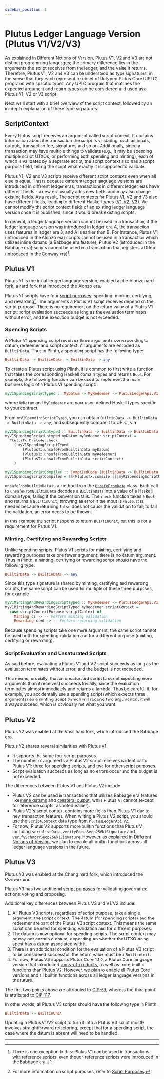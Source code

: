 ```yaml
---
sidebar_position: 1
---
```


# Plutus Ledger Language Version (Plutus V1/V2/V3)

As explained in [Different Notions of Version](../essential-concepts/versions.md), Plutus V1, V2 and V3 are not distinct programming languages; the primary difference lies in the arguments the script receives from the ledger, and the value it returns.
Therefore, Plutus V1, V2 and V3 can be understood as type signatures, in the sense that they each represent a subset of Untyped Plutus Core (UPLC) programs with specific types.
Any UPLC program that matches the expected argument and return types can be considered and used as a Plutus V1, V2 or V3 script.

Next we'll start with a brief overview of the script context, followed by an in-depth explanation of these type signatures.

## ScriptContext

Every Plutus script receives an argument called script context.
It contains information about the transaction the script is validating, such as inputs, outputs, transaction fee, signatures and so on.
Additionally, since a transaction may have multiple things to validate (e.g., it may be spending multiple script UTXOs, or performing both spending and minting), each of which is validated by a separate script, the script context also has a script purpose field, telling the script what exactly it is supposed to validate.

Plutus V1, V2 and V3 scripts receive different script contexts even when all else is equal.
This is because different ledger language versions are introduced in different ledger eras; transactions in different ledger eras have different fields - a new era usually adds new fields and may also change existing fields.
As a result, The script contexts for Plutus V1, V2 and V3 also have different fields, leading to different Haskell types ([V1](https://plutus.cardano.intersectmbo.org/haddock/master/plutus-ledger-api/PlutusLedgerApi-V1-Contexts.html#t:ScriptContext), [V2](https://plutus.cardano.intersectmbo.org/haddock/master/plutus-ledger-api/PlutusLedgerApi-V2-Contexts.html#t:ScriptContext), [V3](https://plutus.cardano.intersectmbo.org/haddock/master/plutus-ledger-api/PlutusLedgerApi-V3-Contexts.html#t:ScriptContext)).
We cannot modify the script context fields of an existing ledger language version once it is published, since it would break existing scripts.

In general, a ledger language version cannot be used in a transaction, if the ledger language version was introduced in ledger era A, the transaction uses features in ledger era B, and A is earlier than B.
For instance, Plutus V1 (introduced in the Alonzo era) scripts cannot be used in a transaction which utilizes inline datums (a Babbage era feature); Plutus V2 (introduced in the Babbage era) scripts cannot be used in a transaction that registers a DRep (introduced in the Conway era)[^1].


## Plutus V1

Plutus V1 is the initial ledger language version, enabled at the Alonzo hard fork, a hard fork that introduced the Alonzo era.

Plutus V1 scripts have four [script purposes](https://plutus.cardano.intersectmbo.org/haddock/master/plutus-ledger-api/PlutusLedgerApi-V1-Contexts.html#t:ScriptPurpose): spending, minting, certifying, and rewarding[^2].
The arguments a Plutus V1 script receives depend on the script purpose.
There is no requirement on the return value of a Plutus V1 script: script evaluation succeeds as long as the evaluation terminates without error, and the execution budget is not exceeded.

### Spending Scripts

A Plutus V1 spending script receives three arguments corresponding to datum, redeemer and script context.
All arguments are encoded as `BuiltinData`.
Thus in Plinth, a spending script has the following type:

```haskell
BuiltinData -> BuiltinData -> BuiltinData -> any
```

To create a Plutus script using Plinth, it is common to first write a function that takes the corresponding Haskell domain types and returns `Bool`.
For example, the following function can be used to implement the main business logic of a Plutus V1 spending script:

```haskell
myV1SpendingScriptTyped :: MyDatum -> MyRedeemer -> PlutusLedgerApi.V1.ScriptContext -> Bool
```

where `MyDatum` and `MyRedeemer` are your user-defined Haskell types specific to your contract.

From `myV1SpendingScriptTyped`, you can obtain `BuiltinData -> BuiltinData -> BuiltinData -> any`, and subsequently compile it to UPLC, via

```haskell
myV1SpendingScriptUntyped :: BuiltinData -> BuiltinData -> BuiltinData -> BuiltinUnit
myV1SpendingScriptUntyped myDatum myRedeemer scriptContext =
  PlutusTx.Prelude.check
    ( myV1SpendingScriptTyped
        (PlutusTx.unsafeFromBuiltinData myDatum)
        (PlutusTx.unsafeFromBuiltinData myRedeemer)
        (PlutusTx.unsafeFromBuiltinData scriptContext)
    )

myV1SpendingScriptCompiled :: CompiledCode (BuiltinData -> BuiltinData -> BuiltinData -> BuiltinUnit)
myV1SpendingScriptCompiled = $$(PlutusTx.compile [||myV1SpendingScriptUntyped||])
```

`unsafeFromBuiltinData` is a method from the [`UnsafeFromData`](http://localhost:3000/docs/working-with-scripts/ledger-language-version) class.
Each call to `unsafeFromBuiltinData` decodes a `BuiltinData` into a value of a Haskell domain type, failing if the conversion fails.
The `check` function takes a `Bool` and returns a `BuiltinUnit`, throwing an error if the input is `False`.
It is needed because returning `False` does not cause the validation to fail; to fail the validation, an error needs to be thrown.

In this example the script happens to return `BuiltinUnit`, but this is not a requirement for Plutus V1.

### Minting, Certifying and Rewarding Scripts

Unlike spending scripts, Plutus V1 scripts for minting, certifying and rewarding purposes take one fewer argument: there is no datum argument.
Thus in Plinth, a minting, certifying or rewarding script should have the following type:

```haskell
BuiltinData -> BuiltinData -> any
```

Since this type signature is shared by minting, certifying and rewarding scripts, the same script can be used for multiple of these three purposes, for example

```haskell
myV1MintingAndRewardingScriptTyped :: MyRedeemer -> PlutusLedgerApi.V1.ScriptContext -> Bool
myV1MintingAndRewardingScriptTyped myRedeemer scriptContext =
  case scriptContextPurpose scriptContext of
    Minting cs -> -- Perform minting validation
    Rewarding cred -> -- Perform rewarding validation
```

Because spending scripts take one more argument, the same script cannot be used both for spending validation and for a different purpose (minting, certifying or rewarding).

### Script Evaluation and Unsaturated Scripts

As said before, evaluating a Plutus V1 and V2 script succeeds as long as the evaluation terminates without error, and the budget is not exceeded.

This means, crucially, that an unsaturated script (a script expecting more arguments than it receives) succeeds trivially, since the evaluation terminates almost immediately and returns a lambda.
Thus be careful: if, for example, you accidentally use a spending script (which expects three arguments) as a minting script (which will receive two arguments), it will always succeed, which is obviously not what you want.

## Plutus V2

Plutus V2 was enabled at the Vasil hard fork, which introduced the Babbage era.

Plutus V2 shares several similarities with Plutus V1:
- It supports the same four script purposes.
- The number of arguments a Plutus V2 script receives is identical to Plutus V1: three for spending scripts, and two for other script purposes.
- Script evaluation succeeds as long as no errors occur and the budget is not exceeded.

The differences between Plutus V1 and Plutus V2 include:
- Plutus V2 can be used in transactions that utilizes Babbage era features like [inline datums](https://cips.cardano.org/cip/CIP-0032) and [collateral output](https://cips.cardano.org/cip/CIP-0040), while Plutus V1 cannot (except for reference scripts, as noted earlier).
- Plutus V2's script context contains more fields than Plutus V1 due to new transaction features.
  When writing a Plutus V2 script, you should use the `ScriptContext` data type from `PlutusLedgerApi.V2`.
- For now, Plutus V2 supports more builtin functions than Plutus V1, including `serialiseData`, `verifyEcdsaSecp256k1Signature` and `verifySchnorrSecp256k1Signature`.
  However, as explained in [Different Notions of Version](../essential-concepts/versions.md), we plan to enable all builtin functions across all ledger language versions in the future.

## Plutus V3

Plutus V3 was enabled at the Chang hard fork, which introduced the Conway era.

Plutus V3 has two additional [script purposes](https://plutus.cardano.intersectmbo.org/haddock/master/plutus-ledger-api/PlutusLedgerApi-V3-Contexts.html#t:ScriptPurpose) for validating governance actions: voting and proposing.

Additional key differences between Plutus V3 and V1/V2 include:

1. All Plutus V3 scripts, regardless of script purpose, take a single argument: the script context.
   The datum (for spending scripts) and the redeemer are part of the Plutus V3 script context.
   This means the same script can be used for spending validation and for different purposes.
2. The datum is now optional for spending scripts.
   The script context may or may not contain a datum, depending on whether the UTXO being spent has a datum associated with it.
3. There is an additional condition for the evaluation of a Plutus V3 script to be considered successful: the return value must be a `BuiltinUnit`.
4. For now, Plutus V3 supports Plutus Core 1.1.0, a Plutus Core language version that introduced [sums-of-products](https://cips.cardano.org/cip/CIP-0085), as well as more builtin functions than Plutus V2.
   However, we plan to enable all Plutus Core versions and all builtin functions across all ledger language versions in the future.

The first two points above are attributed to [CIP-69](https://developers.cardano.org/docs/governance/cardano-improvement-proposals/cip-0069/), whereas the third point is attributed to [CIP-117](https://developers.cardano.org/docs/governance/cardano-improvement-proposals/cip-0117/).

In other words, all Plutus V3 scripts should have the following type in Plinth:

```haskell
BuiltinData -> BuiltinUnit
```

Updating a Plutus V1/V2 script to turn it into a Plutus V3 script mostly involves straightforward refactoring, except that for a spending script, the case where the datum is absent will need to be handled.

---

[^1]: There is one exception to this: Plutus V1 can be used in transactions with reference scripts, even though reference scripts were introduced in the Babbage era.

[^2]: For more information on script purposes, refer to [Script Purposes](script-purposes.md).
